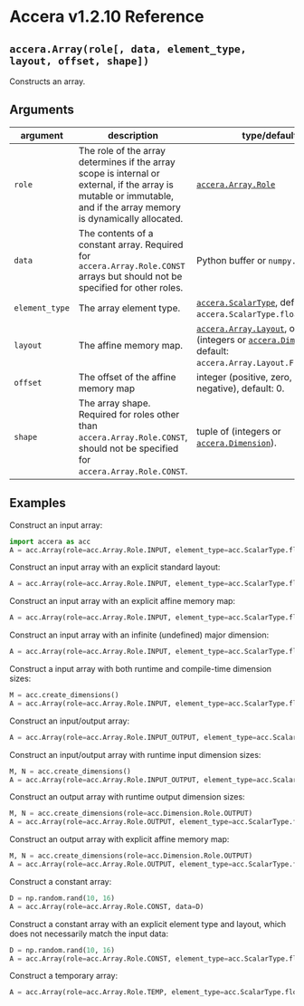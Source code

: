 [//]: # (Project: Accera)
[//]: # (Version: v1.2.10)

# Accera v1.2.10 Reference

## `accera.Array(role[, data, element_type, layout, offset, shape])`
Constructs an array.

## Arguments

argument | description | type/default
--- | --- | ---
`role` | The role of the array determines if the array scope is internal or external, if the array is mutable or immutable, and if the array memory is dynamically allocated. | [`accera.Array.Role`](<Role.md>)
`data` | The contents of a constant array. Required for `accera.Array.Role.CONST` arrays but should not be specified for other roles. | Python buffer or `numpy.ndarray`.
`element_type` | The array element type. | [`accera.ScalarType`](<../../enumerations/ScalarType.md>), default: `accera.ScalarType.float32`.
`layout` | The affine memory map. | [`accera.Array.Layout`](<Layout.md>), or tuple of (integers or [`accera.Dimension`](<../Dimension/Dimension.md>)), default: `accera.Array.Layout.FIRST_MAJOR`.
`offset` | The offset of the affine memory map | integer (positive, zero, or negative), default: 0.
`shape` | The array shape. Required for roles other than `accera.Array.Role.CONST`, should not be specified for `accera.Array.Role.CONST`. | tuple of (integers or [`accera.Dimension`](<../Dimension/Dimension.md>)).

## Examples

Construct an input array:
```python
import accera as acc
A = acc.Array(role=acc.Array.Role.INPUT, element_type=acc.ScalarType.float32, shape=(10, 20))  # the default layout is acc.Array.Layout.FIRST_MAJOR
```

Construct an input array with an explicit standard layout:
```python
A = acc.Array(role=acc.Array.Role.INPUT, element_type=acc.ScalarType.float32, shape=(10, 20), layout=acc.Array.Layout.LAST_MAJOR)
```

Construct an input array with an explicit affine memory map:
```python
A = acc.Array(role=acc.Array.Role.INPUT, element_type=acc.ScalarType.float32, shape=(10, 20), layout=(1, 10))
```

Construct an input array with an infinite (undefined) major dimension:
```python
A = acc.Array(role=acc.Array.Role.INPUT, element_type=acc.ScalarType.float32, shape=(10, acc.inf), layout=acc.Array.Layout.LAST_MAJOR)
```

Construct a input array with both runtime and compile-time dimension sizes:
```python
M = acc.create_dimensions()
A = acc.Array(role=acc.Array.Role.INPUT, element_type=acc.ScalarType.float32, shape=(M, 20))
```

Construct an input/output array:
```python
A = acc.Array(role=acc.Array.Role.INPUT_OUTPUT, element_type=acc.ScalarType.float32, shape=(10, 20))
```

Construct an input/output array with runtime input dimension sizes:
```python
M, N = acc.create_dimensions()
A = acc.Array(role=acc.Array.Role.INPUT_OUTPUT, element_type=acc.ScalarType.float32, shape=(M, N))
```

Construct an output array with runtime output dimension sizes:
```python
M, N = acc.create_dimensions(role=acc.Dimension.Role.OUTPUT)
A = acc.Array(role=acc.Array.Role.OUTPUT, element_type=acc.ScalarType.float32, shape=(M, N))
```

Construct an output array with explicit affine memory map:
```python
M, N = acc.create_dimensions(role=acc.Dimension.Role.OUTPUT)
A = acc.Array(role=acc.Array.Role.OUTPUT, element_type=acc.ScalarType.float32, shape=(M, N), layout=(1, M))
```


Construct a constant array:
```python
D = np.random.rand(10, 16)
A = acc.Array(role=acc.Array.Role.CONST, data=D)
```

Construct a constant array with an explicit element type and layout, which does not necessarily match the input data:
```python
D = np.random.rand(10, 16)
A = acc.Array(role=acc.Array.Role.CONST, element_type=acc.ScalarType.float32, layout=acc.Array.Layout.LAST_MAJOR, data=D)
```

Construct a temporary array:
```python
A = acc.Array(role=acc.Array.Role.TEMP, element_type=acc.ScalarType.float32, shape=(10, 20), layout=acc.Array.Layout.LAST_MAJOR)
```

<div style="page-break-after: always;"></div>


